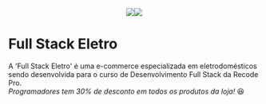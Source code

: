 <div align="center"><img src="http://img.shields.io/static/v1?label=License&message=MIT&color=blue&style=for-the-badge"><img src="http://img.shields.io/static/v1?label=STATUS&message=EM%20DESENVOLVIMENTO&color=yellow&style=for-the-badge"></div>

# Full Stack Eletro
A 'Full Stack Eletro' é uma e-commerce especializada em eletrodomésticos sendo desenvolvida para o curso de Desenvolvimento Full Stack da Recode Pro.<br>
<em>Programadores tem 30% de desconto em todos os produtos da loja!</em> :satisfied:
